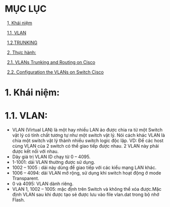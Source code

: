 # MỤC LỤC
&ensp;[1, Khái niệm](#1)

&ensp;[1.1, VLAN](#1.1)

&ensp;[1.2,TRUNKING](#1.2)

&ensp;[2, Thực hành:](#2)

&ensp;[2.1. VLANs Trunking and Routing on Cisco](#2.1)

&ensp;[2.2. Configuration the VLANs on Switch Cisco](#2.2)

# <a name ="1">1.  Khái niệm:</a>
# <a name ="1.1">1.1.  VLAN:</a>
-	VLAN (Virtual LAN) là một hay nhiều LAN ảo được chia ra từ một Switch vật lý có tính chất tương tự như một switch vật lý. Nói cách khác VLAN là chia một switch vật lý thành nhiều switch logic độc lập.
VD: Để các host cùng VLAN của 2 switch có thể giao tiếp được nhau. 2 VLAN này phải được kết nối với nhau.
-	Dãy giá trị VLAN ID chạy từ 0 – 4095.
  -	1-1001: dải VLAN thường được sử dụng.
  -	1002 – 1005 : dải này dùng để giao tiếp với các kiểu mạng LAN khác.
  -	1006 – 4094: dải VLAN mở rộng, sử dụng khi switch hoạt động ở mode Transparent.
  -	0 và 4095: VLAN dành riêng.
  -	VLAN 1, 1002 – 1005: mặc định trên Switch và không thể xóa được.Mặc định VLAN sau khi được tạo sẻ được lưu vào file vlan.dat trong bộ nhớ Flash.
